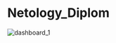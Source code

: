 # Netology_Diplom
![dashboard_1](https://github.com/AI-Savin/Netology_Diplom/assets/149881259/bf29ae53-6693-477e-b914-7326878d11e3)
